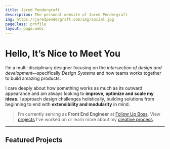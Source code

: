 ```yaml
---
title: Jared Pendergraft
description: The personal website of Jared Pendergraft
img: https://jaredpendergraft.com/img/social.jpg
pageClass: profile
layout: page.webc
---
```


<profile-img webc:nokeep></profile-img>

<!-- <profile-img webc:nokeep src="48OC0pyrFD6iWSokRiz3Zs/f9fb4d4df16062af7a4eb885b1abc08e/profile-big.jpg"></profile-img> -->

# Hello, It’s Nice to Meet You

I’m a multi-disciplinary designer focusing on the _intersection of design and development_—specifically _Design Systems_ and how teams works together to build amazing products.

I care deeply about how something works as much as its outward appearance and am always looking to **improve, optimize and scale my ideas**. I approach design challenges holistically, building solutions from beginning to end with **extensibility and modularity** in mind.

> I’m currently serving as **Front End Engineer** at [Follow Up Boss](https://followupboss.com/). View [projects](/projects/) I’ve worked on or learn more about my [creative process](/hire/#my-creative-process).

---

## Featured Projects

<gallery webc:nokeep></gallery>

<style>
  .profile article {
    margin-inline: 0;
    max-inline-size: 100%;
    grid-template-columns: minmax(calc(var(--size__l) + env(safe-area-inset-left)), 1fr) minmax(0, var(--maxWidth)) minmax(calc(var(--size__l) + env(safe-area-inset-left)), 1fr);
    padding-inline: 0;
  }
  .profile article > * {
    grid-column: 2;
  }
</style>
